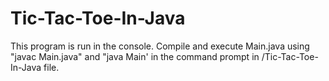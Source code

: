 # Tic-Tac-Toe-In-Java
This program is run in the console. Compile and execute Main.java using "javac Main.java" and "java Main' in the command prompt in /Tic-Tac-Toe-In-Java file.
